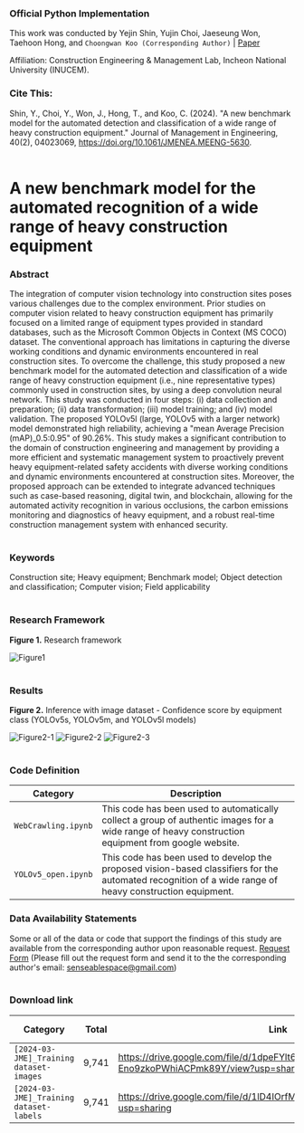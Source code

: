### Official Python Implementation
This work was conducted by Yejin Shin, Yujin Choi, Jaeseung Won, Taehoon Hong, and `Choongwan Koo (Corresponding Author)` | [Paper](https://doi.org/10.1061/JMENEA.MEENG-5630)

Affiliation: Construction Engineering & Management Lab, Incheon National University (INUCEM).

### Cite This:
Shin, Y., Choi, Y., Won, J., Hong, T., and Koo, C. (2024). "A new benchmark model for the automated detection and classification of a wide range of heavy construction equipment." Journal of Management in Engineering, 40(2), 04023069, https://doi.org/10.1061/JMENEA.MEENG-5630. <br><br>

# A new benchmark model for the automated recognition of a wide range of heavy construction equipment

### Abstract
The integration of computer vision technology into construction sites poses various challenges due to the complex environment. Prior studies on computer vision related to heavy construction equipment has primarily focused on a limited range of equipment types provided in standard databases, such as the Microsoft Common Objects in Context (MS COCO) dataset. The conventional approach has limitations in capturing the diverse working conditions and dynamic environments encountered in real construction sites. To overcome the challenge, this study proposed a new benchmark model for the automated detection and classification of a wide range of heavy construction equipment (i.e., nine representative types) commonly used in construction sites, by using a deep convolution neural network. This study was conducted in four steps: (i) data collection and preparation; (ii) data transformation; (iii) model training; and (iv) model validation. The proposed YOLOv5l (large, YOLOv5 with a larger network) model demonstrated high reliability, achieving a "mean Average Precision (mAP)_0.5:0.95" of 90.26%. This study makes a significant contribution to the domain of construction engineering and management by providing a more efficient and systematic management system to proactively prevent heavy equipment-related safety accidents with diverse working conditions and dynamic environments encountered at construction sites. Moreover, the proposed approach can be extended to integrate advanced techniques such as case-based reasoning, digital twin, and blockchain, allowing for the automated activity recognition in various occlusions, the carbon emissions monitoring and diagnostics of heavy equipment, and a robust real-time construction management system with enhanced security. <br><br>

### Keywords
Construction site; Heavy equipment; Benchmark model; Object detection and classification; Computer vision; Field applicability <br><br>

### Research Framework
**Figure 1.** Research framework

![Figure1](https://github.com/SenseableSpace/A-new-benchmark-model-for-the-automated-recognition-of-a-wide-range-of-heavy-construction-equipment/assets/162809473/4b78e3cf-dfc8-4eb6-9a93-064f4e16c4ea) <br><br>

### Results

**Figure 2.** Inference with image dataset - Confidence score by equipment class (YOLOv5s, YOLOv5m, and YOLOv5l models)

![Figure2-1](https://github.com/SenseableSpace/A-new-benchmark-model-for-the-automated-recognition-of-a-wide-range-of-heavy-construction-equipment/assets/162809473/364f5181-c688-4a52-bb6b-99ededc990e6)
![Figure2-2](https://github.com/SenseableSpace/A-new-benchmark-model-for-the-automated-recognition-of-a-wide-range-of-heavy-construction-equipment/assets/162809473/fabdf7c6-cfa1-4140-b7d9-4b8b17bcc431)
![Figure2-3](https://github.com/SenseableSpace/A-new-benchmark-model-for-the-automated-recognition-of-a-wide-range-of-heavy-construction-equipment/assets/162809473/90db217c-715e-4d72-a044-9a18ccd6fe0d) <br><br>

### Code Definition
| Category                 | Description                                                                           |
| ------------------------ | --------------------------------------------------                                    |
| `WebCrawling.ipynb`      | This code has been used to automatically collect a group of authentic images for a wide range of heavy construction equipment from google website. |
| `YOLOv5_open.ipynb`      | This code has been used to develop the proposed vision-based classifiers for the automated recognition of a wide range of heavy construction equipment. |

### Data Availability Statements
Some or all of the data or code that support the findings of this study are available from the corresponding author upon reasonable request. [Request Form](https://drive.google.com/file/d/1-k_TLb0vBlKnPMjSERYLwa27JwdXbZDf/view?usp=sharing) (Please fill out the request form and send it to the the corresponding author's email: senseablespace@gmail.com)  <br><br>

### Download link
| Category                                    | Total    | Link                                                                                 | Release Date |
| ------------------------------------------- | -------- |  ----------------------------------------------------------------------------------  | ------------ |
| `[2024-03-JME]_Training dataset-images`                   | 9,741    | https://drive.google.com/file/d/1dpeFYlt6aEr9-Eno9zkoPWhiACPmk89Y/view?usp=sharing   | 13 Apr 2024  |
| `[2024-03-JME]_Training dataset-labels`                   | 9,741    | https://drive.google.com/file/d/1lD4IOrfMlZpbv2it9ZcrklLBiS_ThQc6/view?usp=sharing   | 13 Apr 2024  |

